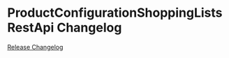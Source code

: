 # ProductConfigurationShoppingListsRestApi Changelog

[Release Changelog](https://github.com/spryker/product-configuration-shopping-lists-rest-api/releases)
